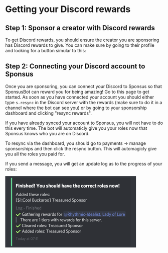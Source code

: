 # Getting your Discord rewards

## Step 1: Sponsor a creator with Discord rewards

To get Discord rewards, you should ensure the creator you are sponsoring has Discord rewards to give. You can make sure by going to their profile and looking for a button simular to this:

## Step 2: Connecting your Discord account to Sponsus

Once you are sponsoring, you can connect your Discord to Sponsus so that SponsusBot can reward you for being amazing! Go to this page to get started. As soon as you have connected your account you should either type `s.resync` in the Discord server with the rewards \(make sure to do it in a channel where the bot can see you\) or by going to your sponsorship dashboard and clicking "resync rewards".

If you have already synced your account to Sponsus, you will not have to do this every time. The bot will automaticly give you your roles now that Sponsus knows who you are on Discord.

To resync via the dashboard, you should go to payments -&gt; manage sponsorships and then click the resync button. This will automagicly give you all the roles you paid for.

If you send a message, you will get an update log as to the progress of your roles:

![](../.gitbook/assets/riwcssvhss.png)

